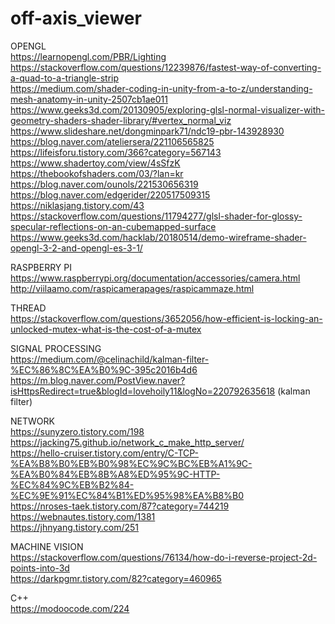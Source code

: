 # off-axis_viewer

OPENGL  
https://learnopengl.com/PBR/Lighting  
https://stackoverflow.com/questions/12239876/fastest-way-of-converting-a-quad-to-a-triangle-strip  
https://medium.com/shader-coding-in-unity-from-a-to-z/understanding-mesh-anatomy-in-unity-2507cb1ae011  
https://www.geeks3d.com/20130905/exploring-glsl-normal-visualizer-with-geometry-shaders-shader-library/#vertex_normal_viz  
https://www.slideshare.net/dongminpark71/ndc19-pbr-143928930  
https://blog.naver.com/ateliersera/221106565825  
https://lifeisforu.tistory.com/366?category=567143  
https://www.shadertoy.com/view/4sSfzK  
https://thebookofshaders.com/03/?lan=kr  
https://blog.naver.com/ounols/221530656319  
https://blog.naver.com/edgerider/220517509315  
https://niklasjang.tistory.com/43  
https://stackoverflow.com/questions/11794277/glsl-shader-for-glossy-specular-reflections-on-an-cubemapped-surface  
https://www.geeks3d.com/hacklab/20180514/demo-wireframe-shader-opengl-3-2-and-opengl-es-3-1/  


RASPBERRY PI  
https://www.raspberrypi.org/documentation/accessories/camera.html  
http://viilaamo.com/raspicamerapages/raspicammaze.html  


THREAD  
https://stackoverflow.com/questions/3652056/how-efficient-is-locking-an-unlocked-mutex-what-is-the-cost-of-a-mutex  


SIGNAL PROCESSING  
https://medium.com/@celinachild/kalman-filter-%EC%86%8C%EA%B0%9C-395c2016b4d6  
https://m.blog.naver.com/PostView.naver?isHttpsRedirect=true&blogId=lovehoily11&logNo=220792635618  (kalman filter)  


NETWORK  
https://sunyzero.tistory.com/198  
https://jacking75.github.io/network_c_make_http_server/  
https://hello-cruiser.tistory.com/entry/C-TCP-%EA%B8%B0%EB%B0%98%EC%9C%BC%EB%A1%9C-%EA%B0%84%EB%8B%A8%ED%95%9C-HTTP-%EC%84%9C%EB%B2%84-%EC%9E%91%EC%84%B1%ED%95%98%EA%B8%B0  
https://nroses-taek.tistory.com/87?category=744219  
https://webnautes.tistory.com/1381  
https://jhnyang.tistory.com/251  


MACHINE VISION  
https://stackoverflow.com/questions/76134/how-do-i-reverse-project-2d-points-into-3d  
https://darkpgmr.tistory.com/82?category=460965  


C++  
https://modoocode.com/224  
